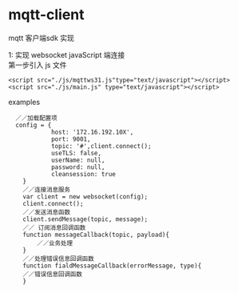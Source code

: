 # mqtt-client
mqtt 客户端sdk 实现            

1: 实现 websocket javaScript 端连接                 
第一步引入 js 文件

```
<script src="./js/mqttws31.js"type="text/javascript"></script>
<script src="./js/main.js" type="text/javascript"></script>

```
examples

```
  ／／加载配置项
  config = {
    		host: '172.16.192.10X',
    		port: 9001,
    		topic: '#',client.connect();
    		useTLS: false,
    		userName: null,
    		password: null,
    		cleansession: true
    }
    ／／连接消息服务
    var client = new websocket(config);
    client.connect();
    ／／发送消息函数
    client.sendMessage(topic, message);
    ／／ 订阅消息回调函数
    function messageCallback(topic, payload){
		／／业务处理
	}
	／／处理错误信息回调函数
    function fialdMessageCallback(errorMessage, type){
	／／错误信息回调函数
	}

```
